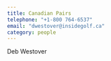```yaml
---
title: Canadian Pairs
telephone: "+1-800 764-6537"
email: "dwestover@insidegolf.ca"
category: people
---
```


Deb Westover